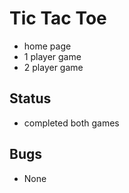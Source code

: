 # Tic Tac Toe
- home page
- 1 player game
- 2 player game

## Status
- completed both games

## Bugs
- None